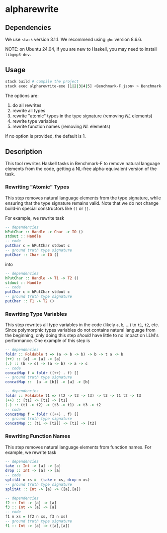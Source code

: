 # alpharewrite

## Dependencies

We use `stack` version 3.1.1.
We recommend using `ghc` version 8.6.6.

NOTE: on Ubuntu 24.04, if you are new to Haskell, you may need to install `libgmp3-dev`.

## Usage

```bash
stack build # compile the project
stack exec alpharewrite-exe [1|2|3|4|5] <Benchmark-F.json> > Benchmark-F.pure.json
```
The options are:
1. do all rewrites
2. rewrite all types
3. rewrite "atomic" types in the type signature (removing *NL* elements)
4. rewrite type variables
5. rewrite function names (removing *NL* elements)

If no option is provided, the default is 1.

## Description

This tool rewrites Haskell tasks in Benchmark-F to remove natural language elements from the code,
getting a NL-free alpha-equivalent version of the task.

### Rewriting "Atomic" Types

This step removes natural language elements from the type signature,
while ensuring that the type signature remains valid.
Note that we do not change build-in special constructors like `()` or `[]`.

For example, we rewrite task

```haskell
-- dependencies
hPutChar :: Handle -> Char -> IO ()
stdout :: Handle
-- code
putChar c = hPutChar stdout c
-- ground truth type signature 
putChar :: Char -> IO ()
```

into

```haskell
-- dependencies
hPutChar :: Handle -> T1 -> T2 ()
stdout :: Handle
-- code
putChar c = hPutChar stdout c
-- ground truth type signature 
putChar :: T1 -> T2 ()
```

### Rewriting Type Variables

This step rewrites all type variables in the code (likely `a`, `b`, ...) to `t1`, `t2`, etc.
Since polymorphic types variables do not contains natural language from the beginning,
only doing this step *should* have little to no impact on LLM's performance.
One example of this step is

```haskell
-- dependencies
foldr :: Foldable t => (a -> b -> b) -> b -> t a -> b
(++) :: [a] -> [a] -> [a]
(.) :: (b -> c) -> (a -> b) -> a -> c
-- code
concatMap f = foldr ((++) . f) []
-- ground truth type signature
concatMap ::  (a -> [b]) -> [a] -> [b]
```

```haskell
-- dependencies
foldr :: Foldable t1 => (t2 -> t3 -> t3) -> t3 -> t1 t2 -> t3
(++) :: [t1] -> [t1] -> [t1]
(.) :: (t1 -> t2) -> (t3 -> t1) -> t3 -> t2
-- code
concatMap f = foldr ((++) . f) []
-- ground truth type signature
concatMap :: (t1 -> [t2]) -> [t1] -> [t2]
```

### Rewriting Function Names

This step removes natural language elements from function names.
For example, we rewrite task

```haskell
-- dependencies
take :: Int -> [a] -> [a]
drop :: Int -> [a] -> [a]
-- code
splitAt n xs =  (take n xs, drop n xs)
-- ground truth type signature
splitAt :: Int -> [a] -> ([a],[a])

```

```haskell
-- dependencies
f2 :: Int -> [a] -> [a]
f3 :: Int -> [a] -> [a]
-- code
f1 n xs = (f2 n xs, f3 n xs)
-- ground truth type signature
f1 :: Int -> [a] -> ([a],[a])
```